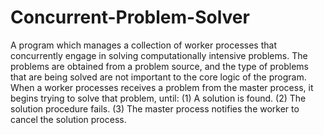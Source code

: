 # Concurrent-Problem-Solver

A program which manages a collection of worker processes that concurrently engage in solving computationally intensive problems.
The problems are obtained from a problem source, and the type of problems that are being solved are not important to the core logic of the program.
When a worker processes receives a problem from the master process, it begins trying to solve that problem, until:
(1) A solution is found.
(2) The solution procedure fails.
(3) The master process notifies the worker to cancel the solution process.
